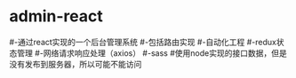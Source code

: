 # admin-react
#-通过react实现的一个后台管理系统
#-包括路由实现
#-自动化工程
#-redux状态管理
#-网络请求响应处理（axios）
#-sass
#使用node实现的接口数据，但是没有发布到服务器，所以可能不能访问
